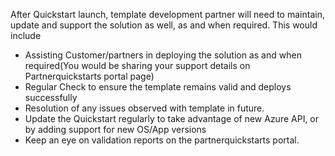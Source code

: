 
After Quickstart  launch, template development partner will need to maintain, update and support  the solution as well, as and when required. This would include
<ul>
  <li>Assisting Customer/partners in  deploying the solution as and when required(You would be sharing your support  details on Partnerquickstarts portal page)</li>
  <li>Regular Check to ensure the  template remains valid and deploys successfully</li>
  <li>Resolution of any issues observed  with template in future.</li>
  <li>Update the Quickstart  regularly to take advantage of new Azure API, or by adding support for new  OS/App versions</li>
  <li>Keep an eye on validation  reports on the partnerquickstarts portal.</li>
</ul>

